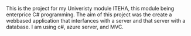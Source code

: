 This is the project for my Univeristy module ITEHA, this module being enterprice C# programming. The aim of this project was the create a webbased application that interfances with a server and that server with a database. I am using c#, azure server, and MVC.
